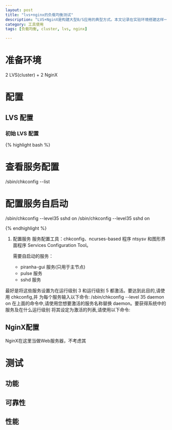 ```yaml
---
layout: post
title: "lvs+nginx的负载均衡测试"
description: "LVS+NginX是构建大型B/S应用的典型方式。本文记录在实验环境搭建这样一个架构，并进行功能、可靠性、性能等方面的测试的过程。"
category: 工具使用
tags: [负载均衡, cluster, lvs, nginx]

---
```


# 准备环境

2 LVS(cluster) + 2 NginX 


# 配置
## LVS 配置

### 初始 LVS 配置

{% highlight bash %}

# 查看服务配置
/sbin/chkconfig --list

# 配置服务自启动
/sbin/chkconfig --level35 sshd on
/sbin/chkconfig --level35 sshd on

{% endhighlight %}


1. 配置服务
   服务配置工具：chkconfig、ncurses-based 程序 ntsysv 和图形界面程序 Services Configuration Tool。

   需要自启动的服务：

   - piranha-gui 服务(只用于主节点)
   - pulse 服务
   - sshd 服务

最好是将这些服务设置为在运行级别 3 和运行级别 5 都激活。要达到此目的,请使用 chkconfig,并 为每个服务输入以下命令:
/sbin/chkconfig --level 35 daemon on
在上面的命令中,请使用您想要激活的服务名称替换 daemon。要获得系统中的服务及在什么运行级别 将其设定为激活的列表,请使用以下命令:


## NginX配置

NginX在这里当做Web服务器，不考虑其


# 测试

## 功能

## 可靠性

## 性能